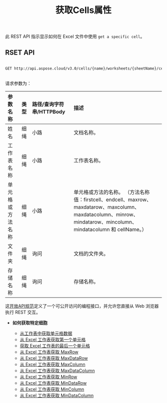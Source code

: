 ﻿---
title: 获取Cells属性
type: docs
url: /zh/get-cells-properties/
weight: 130
---
此 REST API 指示显示如何在 Excel 文件中使用 `get a specific cell`。

## RSET API
 
```bash
 
GET http://api.aspose.cloud/v3.0/cells/{name}/worksheets/{sheetName}/cells/{cellOrMethodName}
 
```
请求参数为：
 
|参数名称|类型|路径/查询字符串/HTTPBody|描述|
|:- |:- |:- |:- |
|姓名|细绳|小路|文档名称。|
|工作表名称|细绳|小路|工作表名称。|
|单元格或方法名称|细绳|小路|单元格或方法的名称。 （方法名称值：firstcell、endcell、maxrow、maxdatarow、maxcolumn、maxdatacolumn、minrow、mindatarow、mincolumn、mindatacolumn 和 cellName。）|
|文件夹|细绳|询问|文档的文件夹。|
|存储名称|细绳|询问|存储名称。|
 
这[开放API规范](https://apireference.aspose.cloud/cells/#/Cells/GetWorksheetCell)定义了一个可公开访问的编程接口，并允许您直接从 Web 浏览器执行 REST 交互。


- **如何获取特定细胞**

   - [从工作表中获取单元格数据](/cells/zh/get-cell-data-from-a-worksheet/)
   - [从 Excel 工作表获取第一个单元格](/cells/zh/get-first-cell-from-excel-worksheet/)
   - [获取 Excel 工作表的最后一个单元格](/cells/zh/get-last-cell-of-excel-worksheet/)
   - [从 Excel 工作表获取 MaxRow](/cells/zh/get-maxrow-from-excel-worksheet/)
   - [从 Excel 工作表获取 MaxDataRow](/cells/zh/get-maxdatarow-from-excel-worksheet/)
   - [从 Excel 工作表获取 MaxColumn](/cells/zh/get-maxcolumn-from-excel-worksheet/)
   - [从 Excel 工作表获取 MaxDataColumn](/cells/zh/get-maxdatacolumn-from-excel-worksheet/)
   - [从 Excel 工作表获取 MinRow](/cells/zh/get-minrow-from-excel-worksheet/)
   - [从 Excel 工作表获取 MinDataRow](/cells/zh/get-mindatarow-from-excel-worksheet/)
   - [从 Excel 工作表获取 MinColumn](/cells/zh/get-mincolumn-from-excel-worksheet/)
   - [从 Excel 工作表获取 MinDataColumn](/cells/zh/get-mindatacolumn-from-excel-worksheet/)
